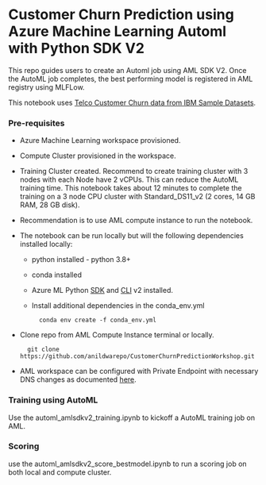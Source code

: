 # Customer Churn Prediction using Azure Machine Learning Automl with Python SDK V2


This repo guides users to create an Automl job using AML SDK V2. Once the AutoML job completes, the best performing model is registered in AML registry using MLFLow. 


This notebook uses [Telco Customer Churn data from IBM Sample Datasets](https://community.ibm.com/community/user/businessanalytics/blogs/steven-macko/2019/07/11/telco-customer-churn-1113).


### Pre-requisites
* Azure Machine Learning workspace provisioned.
* Compute Cluster provisioned in the workspace.
* Training Cluster created. Recommend to create training cluster with 3 nodes with each Node have 2 vCPUs. This can reduce the AutoML training time. This notebook takes about 12 minutes to complete the training on a 3 node CPU cluster with Standard_DS11_v2 (2 cores, 14 GB RAM, 28 GB disk). 
* Recommendation is to use AML compute instance to run the notebook.
* The notebook can be run locally but will the following dependencies installed locally:
 
    - python installed - python 3.8+
    - conda installed
    - Azure ML Python [SDK](https://learn.microsoft.com/en-us/python/api/overview/azure/ai-ml-readme?view=azure-python) and [CLI](https://learn.microsoft.com/en-us/azure/machine-learning/how-to-configure-cli?view=azureml-api-2&tabs=public) v2 installed.
    - Install additional dependencies in the conda_env.yml
    
            conda env create -f conda_env.yml

* Clone repo from AML Compute Instance terminal or locally. 
        
        git clone https://github.com/anildwarepo/CustomerChurnPredictionWorkshop.git

    


* AML workspace can be configured with Private Endpoint with necessary DNS changes as documented [here](https://learn.microsoft.com/en-us/azure/machine-learning/how-to-custom-dns?view=azureml-api-2&tabs=azure-cli). 


### Training using AutoML

Use the automl_amlsdkv2_training.ipynb to kickoff a AutoML training job on AML.


### Scoring

use the automl_amlsdkv2_score_bestmodel.ipynb to run a scoring job on both local and compute cluster.